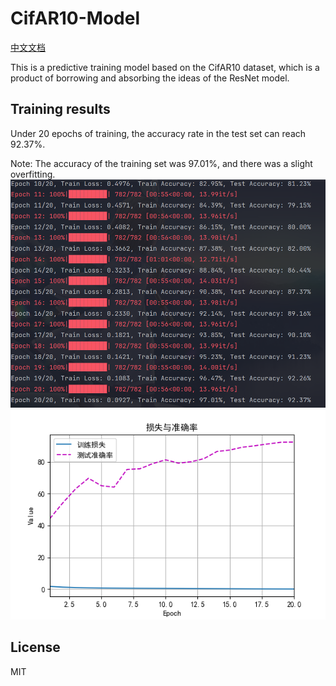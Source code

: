 # CifAR10-Model

<a href="./ReadMe-ZH.md">中文文档</a>

This is a predictive training model based on the CifAR10 dataset, which is a product of borrowing and absorbing the ideas of the ResNet model.

## Training results
Under 20 epochs of training, the accuracy rate in the test set can reach 92.37%.

Note: The accuracy of the training set was 97.01%, and there was a slight overfitting.
![result](images/1.png)
![result](images/2.png)

## License
MIT
